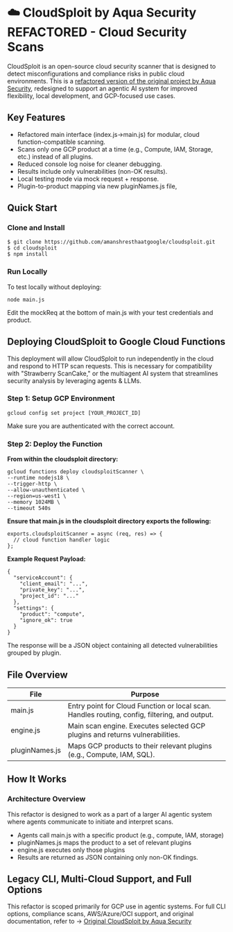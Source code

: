 ☁️ CloudSploit by Aqua Security REFACTORED - Cloud Security Scans
=================
CloudSploit is an open-source cloud security scanner that is designed to detect misconfigurations and compliance risks in public cloud environments. This is a [refactored version of the original project by Aqua Security](https://github.com/aquasecurity/cloudsploit), redesigned to support an agentic AI system for improved flexibility, local development, and GCP-focused use cases.

## Key Features
- Refactored main interface (index.js->main.js) for modular, cloud function-compatible scanning.
- Scans only one GCP product at a time (e.g., Compute, IAM, Storage, etc.) instead of all plugins.
- Reduced console log noise for cleaner debugging.
- Results include only vulnerabilities (non-OK results).
- Local testing mode via mock request + response.
- Plugin-to-product mapping via new pluginNames.js file,

## Quick Start
### Clone and Install
```
$ git clone https://github.com/amanshresthaatgoogle/cloudsploit.git
$ cd cloudsploit
$ npm install
```
### Run Locally
To test locally without deploying:
```
node main.js
```
Edit the mockReq at the bottom of main.js with your test credentials and product. 

## Deploying CloudSploit to Google Cloud Functions
This deployment will allow CloudSploit to run independently in the cloud and respond to HTTP scan requests. This is necessary for compatibility with "Strawberry ScanCake," or the multiagent AI system that streamlines security analysis by leveraging agents & LLMs.

### Step 1: Setup GCP Environment
```
gcloud config set project [YOUR_PROJECT_ID]
```
Make sure you are authenticated with the correct account.
### Step 2: Deploy the Function
**From within the cloudsploit directory:**
```
gcloud functions deploy cloudsploitScanner \
--runtime nodejs18 \
--trigger-http \
--allow-unauthenticated \
--region=us-west1 \
--memory 1024MB \
--timeout 540s
```
**Ensure that main.js in the cloudsploit directory exports the following:**
```
exports.cloudsploitScanner = async (req, res) => {
  // cloud function handler logic
};
```
**Example Request Payload:**
```
{
  "serviceAccount": {
    "client_email": "...",
    "private_key": "...",
    "project_id": "..."
  },
  "settings": {
    "product": "compute",
    "ignore_ok": true
  }
}
```
The response will be a JSON object containing all detected vulnerabilities grouped by plugin.


## File Overview
| File | Purpose |
| ----------- | ----------- |
| main.js | Entry point for Cloud Function or local scan. Handles routing, config, filtering, and output. |
| engine.js | Main scan engine. Executes selected GCP plugins and returns vulnerabilities. |
| pluginNames.js | Maps GCP products to their relevant plugins (e.g., Compute, IAM, SQL). |

## How It Works
### Architecture Overview
This refactor is designed to work as a part of a larger AI agentic system where agents communicate to initiate and interpret scans.
- Agents call main.js with a specific product (e.g., compute, IAM, storage)
- pluginNames.js maps the product to a set of relevant plugins
- engine.js executes only those plugins
- Results are returned as JSON containing only non-OK findings.

## Legacy CLI, Multi-Cloud Support, and Full Options
This refactor is scoped primarily for GCP use in agentic systems.
For full CLI options, compliance scans, AWS/Azure/OCI support, and original documentation, refer to -> [Original CloudSploit by Aqua Security](https://github.com/aquasecurity/cloudsploit)
